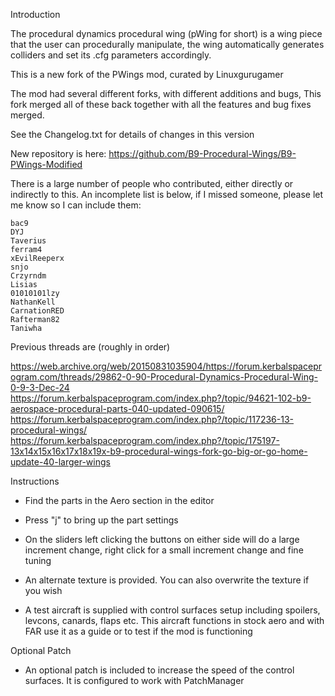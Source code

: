 Introduction

The procedural dynamics procedural wing (pWing for short) is a wing piece that the user can procedurally manipulate, the wing automatically generates colliders and set its .cfg parameters accordingly.



This is a new fork of the PWings mod, curated by Linuxgurugamer

The mod had several different forks, with different additions and bugs,  This fork merged all of these back together with all the features
and bug fixes merged.

See the Changelog.txt for details of changes in this version

New repository is here:  https://github.com/B9-Procedural-Wings/B9-PWings-Modified


There is a large number of people who contributed, either directly or indirectly to this.  An incomplete list is below, if I missed someone, please let me know so I can include them:

	bac9
	DYJ
	Taverius
	ferram4
	xEvilReeperx
	snjo
	Crzyrndm
	Lisias
	01010101lzy
	NathanKell
	CarnationRED
	Rafterman82
	Taniwha

Previous threads are (roughly in order)

https://web.archive.org/web/20150831035904/https://forum.kerbalspaceprogram.com/threads/29862-0-90-Procedural-Dynamics-Procedural-Wing-0-9-3-Dec-24
https://forum.kerbalspaceprogram.com/index.php?/topic/94621-102-b9-aerospace-procedural-parts-040-updated-090615/
https://forum.kerbalspaceprogram.com/index.php?/topic/117236-13-procedural-wings/
https://forum.kerbalspaceprogram.com/index.php?/topic/175197-13x14x15x16x17x18x19x-b9-procedural-wings-fork-go-big-or-go-home-update-40-larger-wings


Instructions

- Find the parts in the Aero section in the editor

- Press "j" to bring up the part settings

- On the sliders left clicking the buttons on either side will do a large increment change, right click for a small increment change and fine tuning

- An alternate texture is provided. You can also overwrite the texture if you wish

- A test aircraft is supplied with control surfaces setup including spoilers, levcons, canards, flaps etc. This aircraft functions in stock aero and with FAR use it as a guide or to test if the mod is functioning


Optional Patch

- An optional patch is included to increase the speed of the control surfaces.  It is configured to work with PatchManager